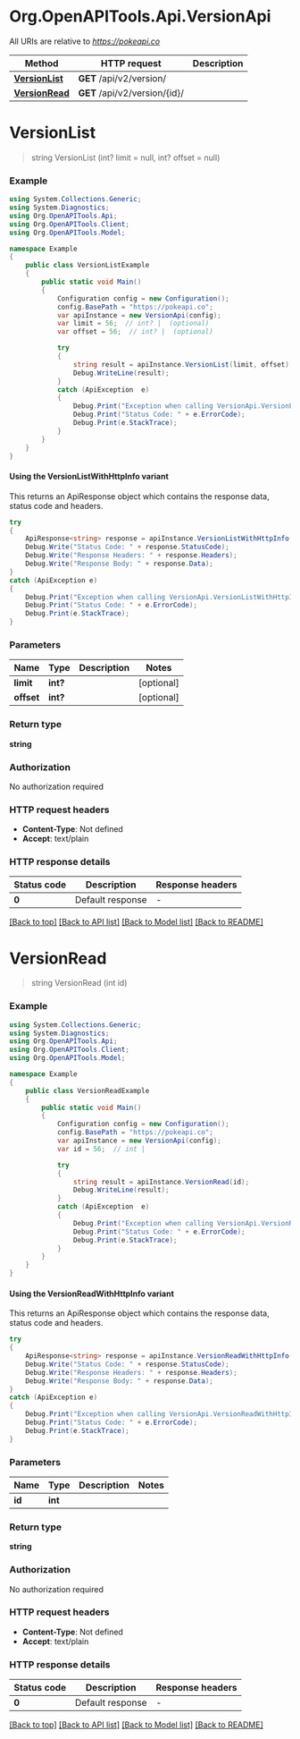 # Org.OpenAPITools.Api.VersionApi

All URIs are relative to *https://pokeapi.co*

| Method | HTTP request | Description |
|--------|--------------|-------------|
| [**VersionList**](VersionApi.md#versionlist) | **GET** /api/v2/version/ |  |
| [**VersionRead**](VersionApi.md#versionread) | **GET** /api/v2/version/{id}/ |  |

<a name="versionlist"></a>
# **VersionList**
> string VersionList (int? limit = null, int? offset = null)



### Example
```csharp
using System.Collections.Generic;
using System.Diagnostics;
using Org.OpenAPITools.Api;
using Org.OpenAPITools.Client;
using Org.OpenAPITools.Model;

namespace Example
{
    public class VersionListExample
    {
        public static void Main()
        {
            Configuration config = new Configuration();
            config.BasePath = "https://pokeapi.co";
            var apiInstance = new VersionApi(config);
            var limit = 56;  // int? |  (optional) 
            var offset = 56;  // int? |  (optional) 

            try
            {
                string result = apiInstance.VersionList(limit, offset);
                Debug.WriteLine(result);
            }
            catch (ApiException  e)
            {
                Debug.Print("Exception when calling VersionApi.VersionList: " + e.Message);
                Debug.Print("Status Code: " + e.ErrorCode);
                Debug.Print(e.StackTrace);
            }
        }
    }
}
```

#### Using the VersionListWithHttpInfo variant
This returns an ApiResponse object which contains the response data, status code and headers.

```csharp
try
{
    ApiResponse<string> response = apiInstance.VersionListWithHttpInfo(limit, offset);
    Debug.Write("Status Code: " + response.StatusCode);
    Debug.Write("Response Headers: " + response.Headers);
    Debug.Write("Response Body: " + response.Data);
}
catch (ApiException e)
{
    Debug.Print("Exception when calling VersionApi.VersionListWithHttpInfo: " + e.Message);
    Debug.Print("Status Code: " + e.ErrorCode);
    Debug.Print(e.StackTrace);
}
```

### Parameters

| Name | Type | Description | Notes |
|------|------|-------------|-------|
| **limit** | **int?** |  | [optional]  |
| **offset** | **int?** |  | [optional]  |

### Return type

**string**

### Authorization

No authorization required

### HTTP request headers

 - **Content-Type**: Not defined
 - **Accept**: text/plain


### HTTP response details
| Status code | Description | Response headers |
|-------------|-------------|------------------|
| **0** | Default response |  -  |

[[Back to top]](#) [[Back to API list]](../README.md#documentation-for-api-endpoints) [[Back to Model list]](../README.md#documentation-for-models) [[Back to README]](../README.md)

<a name="versionread"></a>
# **VersionRead**
> string VersionRead (int id)



### Example
```csharp
using System.Collections.Generic;
using System.Diagnostics;
using Org.OpenAPITools.Api;
using Org.OpenAPITools.Client;
using Org.OpenAPITools.Model;

namespace Example
{
    public class VersionReadExample
    {
        public static void Main()
        {
            Configuration config = new Configuration();
            config.BasePath = "https://pokeapi.co";
            var apiInstance = new VersionApi(config);
            var id = 56;  // int | 

            try
            {
                string result = apiInstance.VersionRead(id);
                Debug.WriteLine(result);
            }
            catch (ApiException  e)
            {
                Debug.Print("Exception when calling VersionApi.VersionRead: " + e.Message);
                Debug.Print("Status Code: " + e.ErrorCode);
                Debug.Print(e.StackTrace);
            }
        }
    }
}
```

#### Using the VersionReadWithHttpInfo variant
This returns an ApiResponse object which contains the response data, status code and headers.

```csharp
try
{
    ApiResponse<string> response = apiInstance.VersionReadWithHttpInfo(id);
    Debug.Write("Status Code: " + response.StatusCode);
    Debug.Write("Response Headers: " + response.Headers);
    Debug.Write("Response Body: " + response.Data);
}
catch (ApiException e)
{
    Debug.Print("Exception when calling VersionApi.VersionReadWithHttpInfo: " + e.Message);
    Debug.Print("Status Code: " + e.ErrorCode);
    Debug.Print(e.StackTrace);
}
```

### Parameters

| Name | Type | Description | Notes |
|------|------|-------------|-------|
| **id** | **int** |  |  |

### Return type

**string**

### Authorization

No authorization required

### HTTP request headers

 - **Content-Type**: Not defined
 - **Accept**: text/plain


### HTTP response details
| Status code | Description | Response headers |
|-------------|-------------|------------------|
| **0** | Default response |  -  |

[[Back to top]](#) [[Back to API list]](../README.md#documentation-for-api-endpoints) [[Back to Model list]](../README.md#documentation-for-models) [[Back to README]](../README.md)

